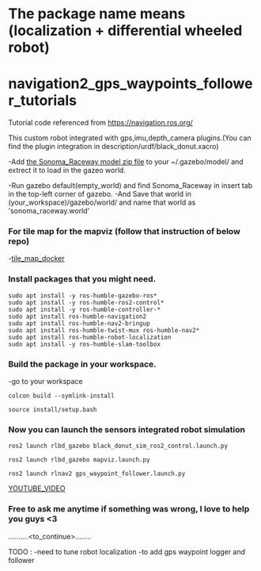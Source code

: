 # The package name means (localization + differential wheeled robot) 

# navigation2_gps_waypoints_follower_tutorials
Tutorial code referenced from https://navigation.ros.org/

This custom robot integrated with gps,imu,depth_camera plugins.(You can find the plugin integration in description/urdf/black_donut.xacro)

-Add [the Sonoma_Raceway model zip file](https://github.com/Htet-Wai-Yan-HWY/loc_diff/blob/main/Sonoma%20Raceway.zip) to your ~/.gazebo/model/ and extrect it to load in the gazeo world.

-Run gazebo default(empty_world) and find Sonoma_Raceway in insert tab in the top-left corner of gazebo.
-And Save that world in (your_workspace)/gazebo/world/      and name that world as 'sonoma_raceway.world'



### For tile map for the mapviz (follow that instruction of below repo) 

-[tile_map_docker](https://github.com/danielsnider/MapViz-Tile-Map-Google-Maps-Satellite)


### Install packages that you might need.

```
sudo apt install -y ros-humble-gazebo-ros* 
sudo apt install -y ros-humble-ros2-control*
sudo apt install -y ros-humble-controller-*
sudo apt install ros-humble-navigation2
sudo apt install ros-humble-nav2-bringup
sudo apt install ros-humble-twist-mux ros-humble-nav2*     
sudo apt install ros-humble-robot-localization
sudo apt install -y ros-humble-slam-toolbox
```


### Build the package in your workspace.

-go to your workspace

```
colcon build --symlink-install
```

```
source install/setup.bash
```

### Now you can launch the sensors integrated robot simulation 

```
ros2 launch rlbd_gazebo black_donut_sim_ros2_control.launch.py
```

```
ros2 launch rlbd_gazebo mapviz.launch.py
```

```
ros2 launch rlnav2 gps_waypoint_follower.launch.py
```

[YOUTUBE_VIDEO](https://www.youtube.com/watch?v=lSZ8QRvmXd8&t=50s)



### Free to ask me anytime if something was wrong, I love to help you guys <3

..........<to_continue>........

TODO : 
-need to tune robot localization 
-to add gps waypoint logger and follower

